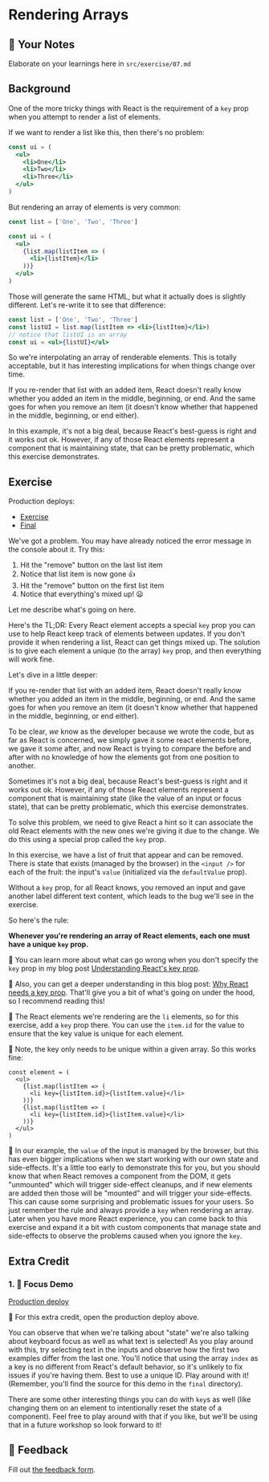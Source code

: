 # Rendering Arrays

## 📝 Your Notes

Elaborate on your learnings here in `src/exercise/07.md`

## Background

One of the more tricky things with React is the requirement of a `key` prop when
you attempt to render a list of elements.

If we want to render a list like this, then there's no problem:

```jsx
const ui = (
  <ul>
    <li>One</li>
    <li>Two</li>
    <li>Three</li>
  </ul>
)
```

But rendering an array of elements is very common:

```jsx
const list = ['One', 'Two', 'Three']

const ui = (
  <ul>
    {list.map(listItem => (
      <li>{listItem}</li>
    ))}
  </ul>
)
```

Those will generate the same HTML, but what it actually does is slightly
different. Let's re-write it to see that difference:

```jsx
const list = ['One', 'Two', 'Three']
const listUI = list.map(listItem => <li>{listItem}</li>)
// notice that listUI is an array
const ui = <ul>{listUI}</ul>
```

So we're interpolating an array of renderable elements. This is totally
acceptable, but it has interesting implications for when things change over
time.

If you re-render that list with an added item, React doesn't really know whether
you added an item in the middle, beginning, or end. And the same goes for when
you remove an item (it doesn't know whether that happened in the middle,
beginning, or end either).

In this example, it's not a big deal, because React's best-guess is right and it
works out ok. However, if any of those React elements represent a component that
is maintaining state, that can be pretty problematic, which this exercise
demonstrates.

## Exercise

Production deploys:

- [Exercise](http://react-fundamentals.netlify.app/isolated/exercise/07.js)
- [Final](http://react-fundamentals.netlify.app/isolated/final/07.js)

We've got a problem. You may have already noticed the error message in the
console about it. Try this:

1. Hit the "remove" button on the last list item
2. Notice that list item is now gone 👍
3. Hit the "remove" button on the first list item
4. Notice that everything's mixed up! 😦

Let me describe what's going on here.

Here's the TL;DR: Every React element accepts a special `key` prop you can use
to help React keep track of elements between updates. If you don't provide it
when rendering a list, React can get things mixed up. The solution is to give
each element a unique (to the array) `key` prop, and then everything will work
fine.

Let's dive in a little deeper:

If you re-render that list with an added item, React doesn't really know whether
you added an item in the middle, beginning, or end. And the same goes for when
you remove an item (it doesn't know whether that happened in the middle,
beginning, or end either).

To be clear, _we_ know as the developer because we wrote the code, but as far as
React is concerned, we simply gave it some react elements before, we gave it
some after, and now React is trying to compare the before and after with no
knowledge of how the elements got from one position to another.

Sometimes it's not a big deal, because React's best-guess is right and it works
out ok. However, if any of those React elements represent a component that is
maintaining state (like the value of an input or focus state), that can be
pretty problematic, which this exercise demonstrates.

To solve this problem, we need to give React a hint so it can associate the old
React elements with the new ones we're giving it due to the change. We do this
using a special prop called the `key` prop.

In this exercise, we have a list of fruit that appear and can be removed. There
is state that exists (managed by the browser) in the `<input />` for each of the
fruit: the input's `value` (initialized via the `defaultValue` prop).

Without a `key` prop, for all React knows, you removed an input and gave another
label different text content, which leads to the bug we'll see in the exercise.

So here's the rule:

**Whenever you're rendering an array of React elements, each one must have a
unique `key` prop.**

📜 You can learn more about what can go wrong when you don't specify the `key`
prop in my blog post
[Understanding React's key prop](https://kentcdodds.com/blog/understanding-reacts-key-prop).

📜 Also, you can get a deeper understanding in this blog post:
[Why React needs a key prop](https://epicreact.dev/why-react-needs-a-key-prop).
That'll give you a bit of what's going on under the hood, so I recommend reading
this!

🐨 The React elements we're rendering are the `li` elements, so for this
exercise, add a `key` prop there. You can use the `item.id` for the value to
ensure that the key value is unique for each element.

🦉 Note, the key only needs to be unique within a given array. So this works
fine:

```tsx
const element = (
  <ul>
    {list.map(listItem => (
      <li key={listItem.id}>{listItem.value}</li>
    ))}
    {list.map(listItem => (
      <li key={listItem.id}>{listItem.value}</li>
    ))}
  </ul>
)
```

🦉 In our example, the `value` of the input is managed by the browser, but this
has even bigger implications when we start working with our own state and
side-effects. It's a little too early to demonstrate this for you, but you
should know that when React removes a component from the DOM, it gets
"unmounted" which will trigger side-effect cleanups, and if new elements are
added then those will be "mounted" and will trigger your side-effects. This can
cause some surprising and problematic issues for your users. So just remember
the rule and always provide a `key` when rendering an array. Later when you have
more React experience, you can come back to this exercise and expand it a bit
with custom components that manage state and side-effects to observe the
problems caused when you ignore the `key`.

## Extra Credit

### 1. 💯 Focus Demo

[Production deploy](http://react-fundamentals.netlify.app/isolated/final/07.extra-1.js)

🐨 For this extra credit, open the production deploy above.

You can observe that when we're talking about "state" we're also talking about
keyboard focus as well as what text is selected! As you play around with this,
try selecting text in the inputs and observe how the first two examples differ
from the last one. You'll notice that using the array `index` as a key is no
different from React's default behavior, so it's unlikely to fix issues if
you're having them. Best to use a unique ID. Play around with it! (Remember,
you'll find the source for this demo in the `final` directory).

There are some other interesting things you can do with `key`s as well (like
changing them on an element to intentionally reset the state of a component).
Feel free to play around with that if you like, but we'll be using that in a
future workshop so look forward to it!

## 🦉 Feedback

Fill out
[the feedback form](https://ws.kcd.im/?ws=React%20Fundamentals%20%E2%9A%9B&e=07%3A%20Rendering%20Arrays&em=sivan.jeremie%40gmail.com).
